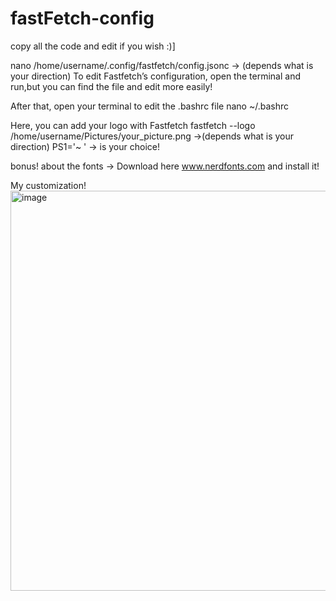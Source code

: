# fastFetch-config


copy all the code and edit if you wish :)]

nano /home/username/.config/fastfetch/config.jsonc -> (depends what is your direction) To edit Fastfetch’s configuration, open the terminal and run,but you can find the file and edit more easily!

After that, open your terminal to edit the .bashrc file nano ~/.bashrc

Here, you can add your logo with Fastfetch fastfetch --logo /home/username/Pictures/your_picture.png ->(depends what is your direction) PS1='~ ' -> is your choice!

bonus!
about the fonts -> Download here www.nerdfonts.com  and install it!

My customization!
<img width="855" height="640" alt="image" src="https://github.com/user-attachments/assets/3af8cb29-9c19-4e8c-ad92-c03277d46690" />



